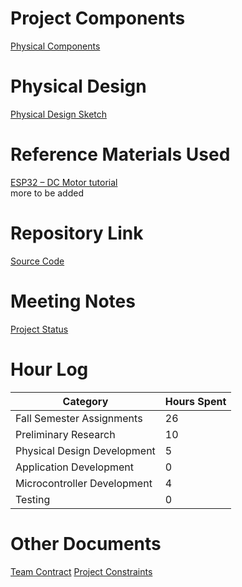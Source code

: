 # Project Components
[Physical Components](../Physical_Design/Physical_Components.md#project-components)
# Physical Design
[Physical Design Sketch](../Physical_Design/Design_Sketch.png)
# Reference Materials Used
[ESP32 – DC Motor tutorial](https://esp32io.com/tutorials/esp32-dc-motor) <br>
more to be added
# Repository Link
[Source Code](../src)
# Meeting Notes
[Project Status](../Assignments/Project_Status.md#project-status)
# Hour Log
Category | Hours Spent
------ | ------
Fall Semester Assignments | 26
Preliminary Research | 10
Physical Design Development | 5
Application Development | 0
Microcontroller Development | 4
Testing | 0
# Other Documents
[Team Contract](/Assignments/Team_Contract.md#team-members)
[Project Constraints](/Assignments/Major_Project_Constraints.md#time)
